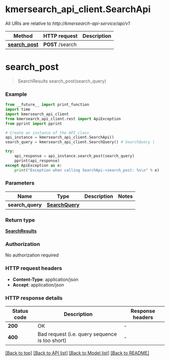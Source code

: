 # kmersearch_api_client.SearchApi

All URIs are relative to *http://kmersearch-api-service/api/v1*

Method | HTTP request | Description
------------- | ------------- | -------------
[**search_post**](SearchApi.md#search_post) | **POST** /search | 


# **search_post**
> SearchResults search_post(search_query)



### Example

```python
from __future__ import print_function
import time
import kmersearch_api_client
from kmersearch_api_client.rest import ApiException
from pprint import pprint

# Create an instance of the API class
api_instance = kmersearch_api_client.SearchApi()
search_query = kmersearch_api_client.SearchQuery() # SearchQuery | 

try:
    api_response = api_instance.search_post(search_query)
    pprint(api_response)
except ApiException as e:
    print("Exception when calling SearchApi->search_post: %s\n" % e)
```

### Parameters

Name | Type | Description  | Notes
------------- | ------------- | ------------- | -------------
 **search_query** | [**SearchQuery**](SearchQuery.md)|  | 

### Return type

[**SearchResults**](SearchResults.md)

### Authorization

No authorization required

### HTTP request headers

 - **Content-Type**: application/json
 - **Accept**: application/json

### HTTP response details
| Status code | Description | Response headers |
|-------------|-------------|------------------|
**200** | OK |  -  |
**400** | Bad request (i.e. query sequence is too short) |  -  |

[[Back to top]](#) [[Back to API list]](../README.md#documentation-for-api-endpoints) [[Back to Model list]](../README.md#documentation-for-models) [[Back to README]](../README.md)

